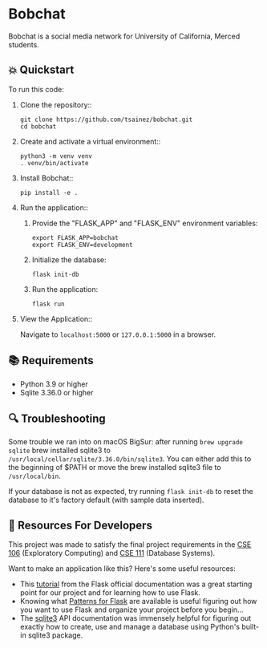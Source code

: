 # Bobchat

Bobchat is a social media network for University of California, Merced students.

## 💥 Quickstart

To run this code:

1. Clone the repository::

   ```
   git clone https://github.com/tsainez/bobchat.git
   cd bobchat
   ```

2. Create and activate a virtual environment::

   ```
   python3 -m venv venv
   . venv/bin/activate
   ```

3. Install Bobchat::

   ```
   pip install -e .
   ```

4. Run the application::

   1. Provide the "FLASK_APP" and "FLASK_ENV" environment variables:

      ```
      export FLASK_APP=bobchat
      export FLASK_ENV=development
      ```

   2. Initialize the database:

      ```
      flask init-db
      ```

   3. Run the application:

      ```
      flask run
      ```

5. View the Application::

   Navigate to `localhost:5000` or `127.0.0.1:5000` in a browser.

## 📚 Requirements

- Python 3.9 or higher
- Sqlite 3.36.0 or higher

## 🔍 Troubleshooting

Some trouble we ran into on macOS BigSur: after running `brew upgrade sqlite` brew installed sqlite3 to `/usr/local/cellar/sqlite/3.36.0/bin/sqlite3`. You can either add this to the beginning of $PATH or move the brew installed sqlite3 file to `/usr/local/bin`.

If your database is not as expected, try running `flask init-db` to reset the database to it's factory default (with sample data inserted).

## 🧱 Resources For Developers

This project was made to satisfy the final project requirements in the [CSE 106](http://catalog.ucmerced.edu/preview_course_nopop.php?catoid=20&coid=48046&) (Exploratory Computing) and [CSE 111](https://catalog.ucmerced.edu/preview_course_nopop.php?catoid=20&coid=48047&) (Database Systems).

Want to make an application like this? Here's some useful resources:

- This [tutorial](https://flask.palletsprojects.com/en/2.0.x/tutorial/) from the Flask official documentation was a great starting point for our project and for learning how to use Flask.
- Knowing what [Patterns for Flask](https://flask.palletsprojects.com/en/2.0.x/patterns/) are available is useful figuring out how you want to use Flask and organize your project before you begin...
- The [sqlite3](https://docs.python.org/3/library/sqlite3.html) API documentation was immensely helpful for figuring out exactly how to create, use and manage a database using Python's built-in sqlite3 package.
